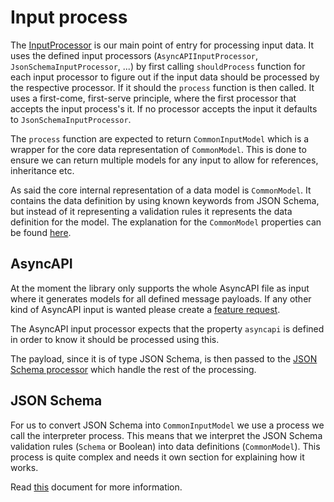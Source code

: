 # Input process

The [InputProcessor](../src/processors/InputProcessor.ts) is our main point of entry for processing input data. It uses the defined input processors (`AsyncAPIInputProcessor`, `JsonSchemaInputProcessor`, ...) by first calling `shouldProcess` function for each input processor to figure out if the input data should be processed by the respective processor. If it should the `process` function is then called. It uses a first-come, first-serve principle, where the first processor that accepts the input process's it. If no processor accepts the input it defaults to `JsonSchemaInputProcessor`. 

The `process` function are expected to return `CommonInputModel` which is a wrapper for the core data representation of `CommonModel`. This is done to ensure we can return multiple models for any input to allow for references, inheritance etc. 

As said the core internal representation of a data model is `CommonModel`. It contains the data definition by using known keywords from JSON Schema, but instead of it representing a validation rules it represents the data definition for the model. The explanation for the `CommonModel` properties can be found [here](../API.md##CommonModel).

## AsyncAPI
At the moment the library only supports the whole AsyncAPI file as input where it generates models for all defined message payloads. If any other kind of AsyncAPI input is wanted please create a [feature request](https://github.com/asyncapi/modelina/issues/new?assignees=&labels=enhancement&template=enhancement.md).

The AsyncAPI input processor expects that the property `asyncapi` is defined in order to know it should be processed using this.

The payload, since it is of type JSON Schema, is then passed to the [JSON Schema processor](#JSON-Schema) which handle the rest of the processing.


## JSON Schema
For us to convert JSON Schema into `CommonInputModel` we use a process we call the interpreter process. This means that we interpret the JSON Schema validation rules (`Schema` or Boolean) into data definitions (`CommonModel`). This process is quite complex and needs it own section for explaining how it works.

Read [this](./interpretation_of_JSON_Schema_draft_7.md) document for more information.

